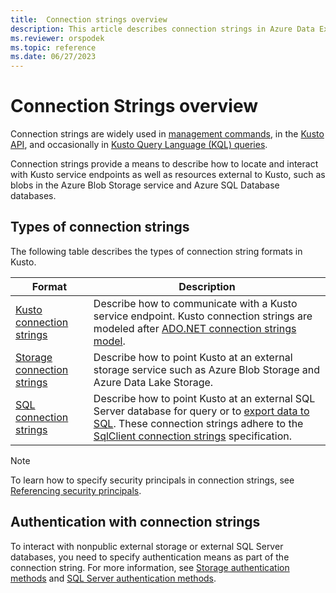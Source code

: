 ```yaml
---
title:  Connection strings overview
description: This article describes connection strings in Azure Data Explorer.
ms.reviewer: orspodek
ms.topic: reference
ms.date: 06/27/2023
---
```

# Connection Strings overview

Connection strings are widely used in [management commands](../../management/index.md), in the [Kusto API](../index.md), and occasionally in [Kusto Query Language (KQL) queries](../../query/index.md).

Connection strings provide a means to describe how to locate and interact with Kusto service endpoints as well as resources external to Kusto, such as blobs in the Azure Blob Storage service and Azure SQL Database databases.

## Types of connection strings

The following table describes the types of connection string formats in Kusto.

|Format|Description|
|--|--|
[Kusto connection strings](kusto.md)|Describe how to communicate with a Kusto service endpoint. Kusto connection strings are modeled after [ADO.NET connection strings model](/dotnet/framework/data/adonet/connection-string-syntax).|
|[Storage connection strings](storage-connection-strings.md)|Describe how to point Kusto at an external storage service such as Azure Blob Storage and Azure Data Lake Storage.|
|[SQL connection strings](sql-authentication-methods.md)|Describe how to point Kusto at an external SQL Server database for query or to [export data to SQL](../../management/data-export/export-data-to-sql.md). These connection strings adhere to the [SqlClient connection strings](/dotnet/framework/data/adonet/connection-string-syntax#sqlclient-connection-strings) specification.|

> [!NOTE]
> To learn how to specify security principals in connection strings, see [Referencing security principals](../../management/referencing-security-principals.md).

## Authentication with connection strings

To interact with nonpublic external storage or external SQL Server databases, you need to specify authentication means as part of the connection string. For more information, see [Storage authentication methods](storage-authentication-methods.md) and [SQL Server authentication methods](sql-authentication-methods.md).
